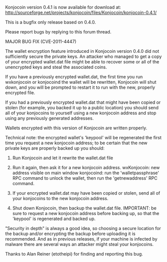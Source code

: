 Konjocoin version 0.4.1 is now available for download at:
http://sourceforge.net/projects/konjocoin/files/Konjocoin/konjocoin-0.4.1/

This is a bugfix only release based on 0.4.0.

Please report bugs by replying to this forum thread.

MAJOR BUG FIX  (CVE-2011-4447)

The wallet encryption feature introduced in Konjocoin version 0.4.0 did not sufficiently secure the private keys. An attacker who
managed to get a copy of your encrypted wallet.dat file might be able to recover some or all of the unencrypted keys and steal the
associated coins.

If you have a previously encrypted wallet.dat, the first time you run wxkonjocoin or konjocoind the wallet will be rewritten, Konjocoin will
shut down, and you will be prompted to restart it to run with the new, properly encrypted file.

If you had a previously encrypted wallet.dat that might have been copied or stolen (for example, you backed it up to a public
location) you should send all of your konjocoins to yourself using a new konjocoin address and stop using any previously generated addresses.

Wallets encrypted with this version of Konjocoin are written properly.

Technical note: the encrypted wallet's 'keypool' will be regenerated the first time you request a new konjocoin address; to be certain that the
new private keys are properly backed up you should:

1. Run Konjocoin and let it rewrite the wallet.dat file

2. Run it again, then ask it for a new konjocoin address.
wxKonjocoin: new address visible on main window
konjocoind: run the 'walletpassphrase' RPC command to unlock the wallet,  then run the 'getnewaddress' RPC command.

3. If your encrypted wallet.dat may have been copied or stolen, send all of your konjocoins to the new konjocoin address.

4. Shut down Konjocoin, then backup the wallet.dat file.
IMPORTANT: be sure to request a new konjocoin address before backing up, so that the 'keypool' is regenerated and backed up.

"Security in depth" is always a good idea, so choosing a secure location for the backup and/or encrypting the backup before uploading it is recommended. And as in previous releases, if your machine is infected by malware there are several ways an attacker might steal your konjocoins.

Thanks to Alan Reiner (etotheipi) for finding and reporting this bug.
